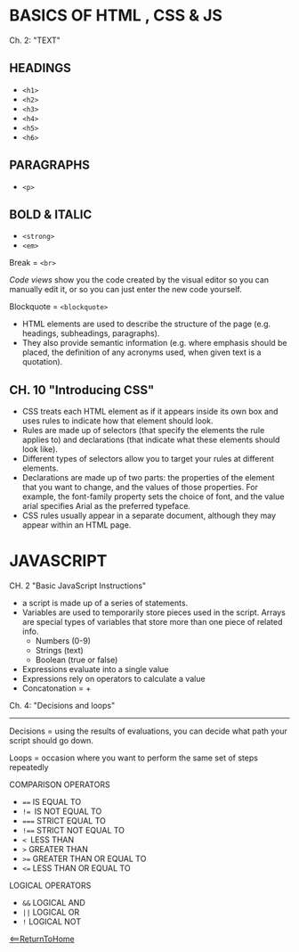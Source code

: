 # BASICS OF HTML , CSS & JS
Ch. 2: "TEXT"
## HEADINGS
- `<h1>`
- `<h2>`
- `<h3>`
- `<h4>`
- `<h5>`
- `<h6>`
## PARAGRAPHS
- `<p>`
## BOLD & ITALIC
- `<strong>`
- `<em>`

Break = `<br>`

*Code views* show you the code created by the visual editor so you can manually edit it, or so you can just enter the new code yourself.

Blockquote = `<blockquote>`

- HTML elements are used to describe the structure of
the page (e.g. headings, subheadings, paragraphs).
- They also provide semantic information (e.g. where
emphasis should be placed, the definition of any
acronyms used, when given text is a quotation).

## CH. 10 "Introducing CSS"
- CSS treats each HTML element as if it appears inside
its own box and uses rules to indicate how that
element should look.
- Rules are made up of selectors (that specify the
elements the rule applies to) and declarations (that
indicate what these elements should look like).
- Different types of selectors allow you to target your
rules at different elements.
- Declarations are made up of two parts: the properties
of the element that you want to change, and the values
of those properties. For example, the font-family
property sets the choice of font, and the value arial
specifies Arial as the preferred typeface.
- CSS rules usually appear in a separate document,
although they may appear within an HTML page.

# JAVASCRIPT
CH. 2 "Basic JavaScript Instructions"
- a script is made up of a series of statements.
- Variables are used to temporarily store pieces used in the script.
Arrays are special types of variables that store more than one piece of related info.
  - Numbers (0-9)
  - Strings (text)
  - Boolean (true or false)
- Expressions evaluate into a single value
- Expressions rely on operators to calculate a value
- Concatonation = +

Ch. 4: "Decisions and loops"
___
Decisions = using the results of evaluations, you can decide what path your script should go down.

Loops = occasion where you want to perform the same set of steps repeatedly

COMPARISON OPERATORS
- `==` IS EQUAL TO
- `!= `IS NOT EQUAL TO
- `===` STRICT EQUAL TO
- `!==` STRICT NOT EQUAL TO
- `< `LESS THAN
- `>` GREATER THAN
- `>=` GREATER THAN OR EQUAL TO
- `<=` LESS THAN OR EQUAL TO

LOGICAL OPERATORS
- `&&` LOGICAL AND
- `||` LOGICAL OR
- `!` LOGICAL NOT

[<==ReturnToHome](README.md)